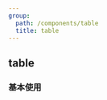 ```yaml
---
group:
  path: /components/table
  title: table
---
```


## table

### 基本使用

<code src='./demos/base-1.jsx'></code>

<code src='./demos/base.jsx'></code>
